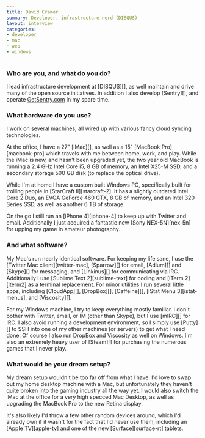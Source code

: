 ```yaml
---
title: David Cramer
summary: Developer, infrastructure nerd (DISQUS)
layout: interview
categories:
- developer
- mac
- web
- windows
---
```


### Who are you, and what do you do?

I lead infrastructure development at [DISQUS][], as well maintain and drive many of the open source initiatives. In addition I also develop [Sentry][], and operate [GetSentry.com](https://www.getsentry.com/ "The website for Sentry.") in my spare time.

### What hardware do you use?

I work on several machines, all wired up with various fancy cloud syncing technologies.

At the office, I have a 27" [iMac][], as well as a 15" [MacBook Pro][macbook-pro] which travels with me between home, work, and play. While the iMac is new, and hasn't been upgraded yet, the two year old MacBook is running a 2.4 GHz Intel Core i5, 8 GB of memory, an Intel X25-M SSD, and a secondary storage 500 GB disk (to replace the optical drive).

While I'm at home I have a custom built Windows PC, specifically built for trolling people in [StarCraft II][starcraft-2]. It has a slightly outdated Intel Core 2 Duo, an EVGA GeForce 460 GTX, 8 GB of memory, and an Intel 320 Series SSD, as well as another 6 TB of storage.

On the go I still run an [iPhone 4][iphone-4] to keep up with Twitter and email. Additionally I just acquired a fantastic new [Sony NEX-5N][nex-5n] for upping my game in amateur photography.

### And what software?

My Mac's run nearly identical software. For keeping my life sane, I use the [Twitter Mac client][twitter-mac], [Sparrow][] for email, [Adium][] and [Skype][] for messaging, and [Linkinus][] for communicating via IRC. Additionally I use [Sublime Text 2][sublime-text] for coding and [iTerm 2][iterm2] as a terminal replacement. For minor utilities I run several little apps, including [CloudApp][], [DropBox][], [Caffeine][], [iStat Menu 3][istat-menus], and [Viscosity][].

For my Windows machine, I try to keep everything mostly familiar. I don't bother with Twitter, email, or IM (other than Skype), but I use [mIRC][] for IRC. I also avoid running a development environment, so I simply use [Putty][] to SSH into one of my other machines (or servers) to get what I need done. Of course I also run DropBox and Viscosity as well on Windows. I'm also an extremely heavy user of [Steam][] for purchasing the numerous games that I never play.

### What would be your dream setup?

My dream setup wouldn't be too far off from what I have. I'd love to swap out my home desktop machine with a Mac, but unfortunately they haven't quite broken into the gaming industry all the way yet. I would also switch the iMac at the office for a very high specced Mac Desktop, as well as upgrading the MacBook Pro to the new Retina display.

It's also likely I'd throw a few other random devices around, which I'd already own if it wasn't for the fact that I'd never use them, including an [Apple TV][apple-tv] and one of the new [Surface][surface-rt] tablets.